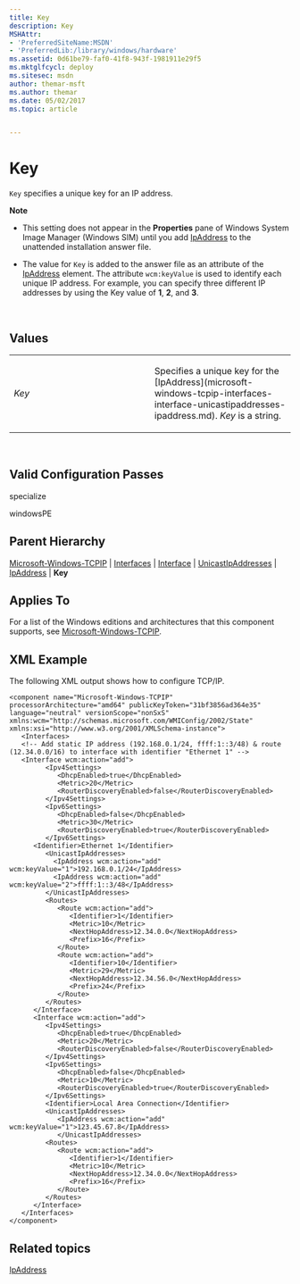 ```yaml
---
title: Key
description: Key
MSHAttr:
- 'PreferredSiteName:MSDN'
- 'PreferredLib:/library/windows/hardware'
ms.assetid: 0d61be79-faf0-41f8-943f-1981911e29f5
ms.mktglfcycl: deploy
ms.sitesec: msdn
author: themar-msft
ms.author: themar
ms.date: 05/02/2017
ms.topic: article


---
```


# Key


`Key` specifies a unique key for an IP address.

**Note**  
-   This setting does not appear in the **Properties** pane of Windows System Image Manager (Windows SIM) until you add [IpAddress](microsoft-windows-tcpip-interfaces-interface-unicastipaddresses-ipaddress.md) to the unattended installation answer file.

-   The value for `Key` is added to the answer file as an attribute of the [IpAddress](microsoft-windows-tcpip-interfaces-interface-unicastipaddresses-ipaddress.md) element. The attribute `wcm:keyValue` is used to identify each unique IP address. For example, you can specify three different IP addresses by using the Key value of **1**, **2**, and **3**.

 

## Values


<table>
<colgroup>
<col width="50%" />
<col width="50%" />
</colgroup>
<tbody>
<tr class="odd">
<td><p><em>Key</em></p></td>
<td><p>Specifies a unique key for the [IpAddress](microsoft-windows-tcpip-interfaces-interface-unicastipaddresses-ipaddress.md). <em>Key</em> is a string.</p></td>
</tr>
</tbody>
</table>

 

## Valid Configuration Passes


specialize

windowsPE

## Parent Hierarchy


[Microsoft-Windows-TCPIP](microsoft-windows-tcpip.md) | [Interfaces](microsoft-windows-tcpip-interfaces.md) | [Interface](microsoft-windows-tcpip-interfaces-interface.md) | [UnicastIpAddresses](microsoft-windows-tcpip-interfaces-interface-unicastipaddresses.md) | [IpAddress](microsoft-windows-tcpip-interfaces-interface-unicastipaddresses-ipaddress.md) | **Key**

## Applies To


For a list of the Windows editions and architectures that this component supports, see [Microsoft-Windows-TCPIP](microsoft-windows-tcpip.md).

## XML Example


The following XML output shows how to configure TCP/IP.

```
<component name="Microsoft-Windows-TCPIP" processorArchitecture="amd64" publicKeyToken="31bf3856ad364e35" language="neutral" versionScope="nonSxS" xmlns:wcm="http://schemas.microsoft.com/WMIConfig/2002/State" xmlns:xsi="http://www.w3.org/2001/XMLSchema-instance">
   <Interfaces>
   <!-- Add static IP address (192.168.0.1/24, ffff:1::3/48) & route (12.34.0.0/16) to interface with identifier "Ethernet 1" -->      <Interface wcm:action="add">
         <Ipv4Settings>
            <DhcpEnabled>true</DhcpEnabled> 
            <Metric>20</Metric> 
            <RouterDiscoveryEnabled>false</RouterDiscoveryEnabled> 
         </Ipv4Settings>
         <Ipv6Settings>
            <DhcpEnabled>false</DhcpEnabled> 
            <Metric>30</Metric> 
            <RouterDiscoveryEnabled>true</RouterDiscoveryEnabled> 
         </Ipv6Settings>
      <Identifier>Ethernet 1</Identifier>
         <UnicastIpAddresses>
           <IpAddress wcm:action="add" wcm:keyValue="1">192.168.0.1/24</IpAddress>
           <IpAddress wcm:action="add" wcm:keyValue="2">ffff:1::3/48</IpAddress>
         </UnicastIpAddresses>
         <Routes>
            <Route wcm:action="add">
               <Identifier>1</Identifier> 
               <Metric>10</Metric> 
               <NextHopAddress>12.34.0.0</NextHopAddress> 
               <Prefix>16</Prefix> 
            </Route>
            <Route wcm:action="add">
               <Identifier>10</Identifier> 
               <Metric>29</Metric> 
               <NextHopAddress>12.34.56.0</NextHopAddress> 
               <Prefix>24</Prefix> 
            </Route>
         </Routes>
      </Interface>
      <Interface wcm:action="add">
         <Ipv4Settings>
            <DhcpEnabled>true</DhcpEnabled> 
            <Metric>20</Metric> 
            <RouterDiscoveryEnabled>false</RouterDiscoveryEnabled> 
         </Ipv4Settings>
         <Ipv6Settings>
            <DhcpEnabled>false</DhcpEnabled> 
            <Metric>10</Metric> 
            <RouterDiscoveryEnabled>true</RouterDiscoveryEnabled> 
         </Ipv6Settings>
         <Identifier>Local Area Connection</Identifier> 
         <UnicastIpAddresses>
            <IpAddress wcm:action="add" wcm:keyValue="1">123.45.67.8</IpAddress> 
            </UnicastIpAddresses>
         <Routes>
            <Route wcm:action="add">
               <Identifier>1</Identifier> 
               <Metric>10</Metric> 
               <NextHopAddress>12.34.0.0</NextHopAddress> 
               <Prefix>16</Prefix> 
            </Route>
         </Routes>
      </Interface>
   </Interfaces>
</component>
```

## Related topics


[IpAddress](microsoft-windows-tcpip-interfaces-interface-unicastipaddresses-ipaddress.md)

 

 







